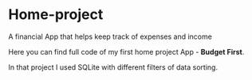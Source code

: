# Home-project
A financial App that helps keep track of expenses and income

Here you can find full code of my first home project App - <b>Budget First</b>.

In that project I used SQLite with different filters of data sorting.
